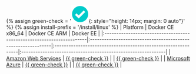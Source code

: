 {% assign green-check = '![yes](/install/images/green-check.svg){: style="height: 14px; margin: 0 auto"}' %}
{% assign install-prefix = '/install/linux' %}
| Platform                                                              | Docker CE x86_64                                             | Docker CE ARM                                                 | Docker EE                                                    |
|:----------------------------------------------------------------------|:-------------------------------------------------------------|:--------------------------------------------------------------|:-------------------------------------------------------------|
| [Amazon Web Services](/docker-for-aws/)                               | [{{ green-check }}](/docker-for-aws/)                        |                                                               | [{{ green-check }}](/docker-for-aws/)                        |
| [Microsoft Azure](/docker-for-azure/)                                 | [{{ green-check }}](/docker-for-azure/)                      |                                                               | [{{ green-check }}](/docker-for-azure/)                      |
